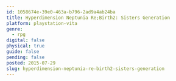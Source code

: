 ```yaml
---
id: 1058674e-39e0-463a-b796-2ad9a4ab24ba
title: Hyperdimension Neptunia Re;Birth2: Sisters Generation
platform: playstation-vita
genre:
  - rpg
digital: false
physical: true
guide: false
pending: false
posted: 2015-07-29
slug: hyperdimension-neptunia-re-birth2-sisters-generation
---
```


